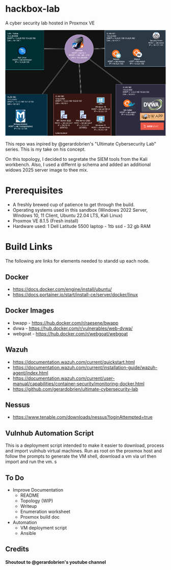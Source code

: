 # hackbox-lab

A cyber security lab hosted in Proxmox VE



![](hackbox-lab-topology.04022024.png)

This repo was inpired by @gerardobrien's "Ultimate Cybersecurity Lab" series. This is my take on his concept. 

On this topology, I decided to segretate the SIEM tools from the Kali workbench. Also, I used a differnt ip schema and added an additional widows 2025 server image to thee mix. 

# Prerequisites 

 - A freshly brewed cup of patience to get through the build.
 - Operating systems used in this sandbox (Windows 2022 Server, Windows 10, 11 Client, Ubuntu 22.04 LTS, Kali Linux)
 - Proxmox VE 8.1.5 (Fresh install)
 - Hardware used: 1 Dell Latitude 5500 laptop - 1tb ssd - 32 gb RAM

# Build Links

The following are links for elements needed to standd up each node. 

## Docker

- https://docs.docker.com/engine/install/ubuntu/
- https://docs.portainer.io/start/install-ce/server/docker/linux

## Docker Images

- bwapp - https://hub.docker.com/r/raesene/bwapp
- dvwa - https://hub.docker.com/r/vulnerables/web-dvwa/
- webgoat - https://hub.docker.com/r/webgoat/webgoat

## Wazuh

- https://documentation.wazuh.com/current/quickstart.html
- https://documentation.wazuh.com/current/installation-guide/wazuh-agent/index.html
- https://documentation.wazuh.com/current/user-manual/capabilities/container-security/monitoring-docker.html
- https://github.com/gerardobrien/ultimate-cybersecurity-lab

## Nessus

- https://www.tenable.com/downloads/nessus?loginAttempted=true

## Vulnhub Automation Script

This is a deployment script intended to make it easier to download, process and import vulnhub virtual machines. Run as root on the proxmox host and follow the prompts to generate the VM shell, download a vm via url then import and run the vm. s

## To Do

- Improve Documentation
  - README
  - Topology (WIP)
  - Writeup
  - Enumeration worksheet
  - Proxmox build doc
- Automation
  - VM deployment script
  - Ansible

## Credits
#### Shoutout to @gerardobrien's youtube channel
